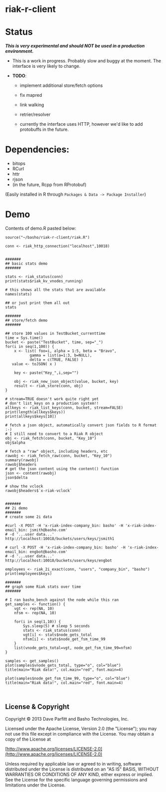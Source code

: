 riak-r-client
=============

# Status

***This is very experimental and should NOT be used in a production environment.***

- This is a work in progress. Probably slow and buggy at the moment. The interface is very likely to change.

- **TODO**:
  - implement additional store/fetch options
  - fix mapred
  - link walking
  - retrier/resolver

  - currently the interface uses HTTP, however we'd like to add protobuffs in the future.

# Dependencies:

* bitops
* RCurl
* httr
* rjson
* (in the future, Rcpp from RProtobuf)

(Easily installed in R through `Packages & Data -> Package Installer`)


# Demo

Contents of demo.R pasted below:

```
source("~/basho/riak-r-client/riak.R")

conn <- riak_http_connection("localhost",10018)


#######
## basic stats demo
#######

stats <- riak_status(conn)
print(stats$riak_kv_vnodes_running)

# this shows all the stats that are available
names(stats)

## or just print them all out
stats

#######
## store/fetch demo
#######

## store 100 values in TestBucket_currenttime
time = Sys.time()
bucket <- paste("TestBucket", time, sep="_")
for(i in seq(1,100)) {
	x <- list( foo=i, alpha = 1:5, beta = "Bravo", 
           gamma = list(a=1:3, b=NULL), 
           delta = c(TRUE, FALSE) )
   value <- toJSON( x )
	
	key <- paste("Key_",i,sep="")

	obj <- riak_new_json_object(value, bucket, key)
	result <- riak_store(conn, obj)
}

# stream=TRUE doesn't work quite right yet
# don't list_keys on a production system!!
allkeys <- riak_list_keys(conn, bucket, stream=FALSE)
print(length(allkeys$keys))
print(allkeys$keys[10])

# fetch a json object, automatically convert json fields to R format :-)
# I still need to convert to a Riak R object
obj <- riak_fetch(conn, bucket, "Key_10")
obj$alpha

# fetch a "raw" object, including headers, etc
rawobj <- riak_fetch_raw(conn, bucket, "Key_10")
summary(rawobj)
rawobj$headers
# get the json content using the content() function
json <- content(rawobj)
json$delta

# show the vclock
rawobj$headers$`x-riak-vclock`


#######
## 2i demo
#######
# create some 2i data

#curl -X POST -H 'x-riak-index-company_bin: basho' -H 'x-riak-index-email_bin: jsmith@basho.com' 
# -d '...user data...' http://localhost:10018/buckets/users/keys/jsmith1

# curl -X POST -H 'x-riak-index-company_bin: basho' -H 'x-riak-index-email_bin: engbot@basho.com' 
# -d '...user data...' http://localhost:10018/buckets/users/keys/engbot

employees <- riak_2i_exact(conn, "users", "company_bin", "basho")
print(employees$keys)

#######
## graph some Riak stats over time
#######

# I ran basho_bench against the node while this ran
get_samples <- function() {
	vgt <- rep(NA, 10)
	nfsm <- rep(NA, 10)
	
	for(i in seq(1,10)) {
		Sys.sleep(5) # sleep 5 seconds
		stats <- riak_status(conn)
		vgt[i] <- stats$node_gets_total
		nfsm[i] <- stats$node_get_fsm_time_99
	}
	list(vnode_gets_total=vgt, node_get_fsm_time_99=nfsm)
}

samples <- get_samples()
plot(samples$vnode_gets_total, type="o", col="blue")
title(main="Riak data!", col.main="red", font.main=4)

plot(samples$node_get_fsm_time_99, type="o", col="blue")
title(main="Riak data!", col.main="red", font.main=4)



```

## License & Copyright

Copyright © 2013 Dave Parfitt and Basho Technologies, Inc.

Licensed under the Apache License, Version 2.0 (the "License"); you may not use this file except in compliance with the License. You may obtain a copy of the License at

[http://www.apache.org/licenses/LICENSE-2.0](http://www.apache.org/licenses/LICENSE-2.0)

Unless required by applicable law or agreed to in writing, software distributed under the License is distributed on an "AS IS" BASIS, WITHOUT WARRANTIES OR CONDITIONS OF ANY KIND, either express or implied. See the License for the specific language governing permissions and limitations under the License.

